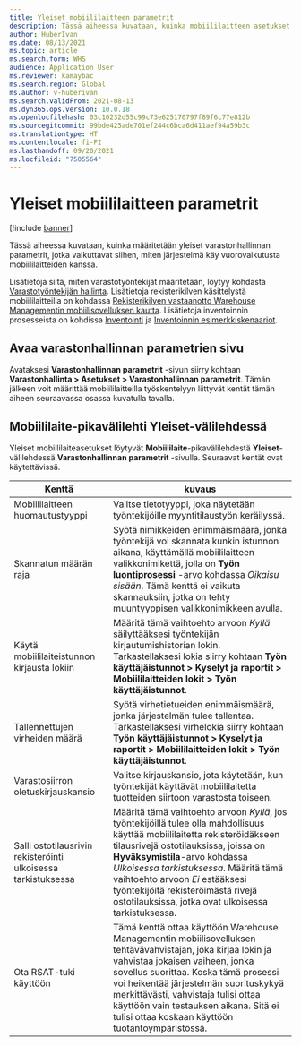 ```yaml
---
title: Yleiset mobiililaitteen parametrit
description: Tässä aiheessa kuvataan, kuinka mobiililaitteen asetukset määritetään Varastonhallinnan parametrit -sivulla.
author: HuberIvan
ms.date: 08/13/2021
ms.topic: article
ms.search.form: WHS
audience: Application User
ms.reviewer: kamaybac
ms.search.region: Global
ms.author: v-huberivan
ms.search.validFrom: 2021-08-13
ms.dyn365.ops.version: 10.0.18
ms.openlocfilehash: 03c10232d55c99c73e625170797f89f6c77e812b
ms.sourcegitcommit: 99bde425ade701ef244c6bca6d411aef94a59b3c
ms.translationtype: HT
ms.contentlocale: fi-FI
ms.lasthandoff: 09/20/2021
ms.locfileid: "7505564"
---
```

# <a name="global-mobile-device-parameters"></a>Yleiset mobiililaitteen parametrit

[!include [banner](../includes/banner.md)]

Tässä aiheessa kuvataan, kuinka määritetään yleiset varastonhallinnan parametrit, jotka vaikuttavat siihen, miten järjestelmä käy vuorovaikutusta mobiililaitteiden kanssa.

Lisätietoja siitä, miten varastotyöntekijät määritetään, löytyy kohdasta [Varastotyöntekijän hallinta](manage-warehouse-workers.md). Lisätietoja rekisterikilven käsittelystä mobiililaitteilla on kohdassa [Rekisterikilven vastaanotto Warehouse Managementin mobiilisovelluksen kautta](warehousing-mobile-device-app-license-plate-receiving.md). Lisätietoja inventoinnin prosesseista on kohdissa [Inventointi](cycle-counting.md) ja [Inventoinnin esimerkkiskenaariot](cycle-counting-scenarios.md).

## <a name="open-the-warehouse-management-parameters-page"></a>Avaa varastonhallinnan parametrien sivu

Avataksesi **Varastonhallinnan parametrit** -sivun siirry kohtaan **Varastonhallinta \> Asetukset \> Varastonhallinnan parametrit**. Tämän jälkeen voit määrittää mobiililaitteilla työskentelyyn liittyvät kentät tämän aiheen seuraavassa osassa kuvatulla tavalla.

## <a name="mobile-device-fasttab-on-the-general-tab"></a>Mobiililaite-pikavälilehti Yleiset-välilehdessä

Yleiset mobiililaiteasetukset löytyvät **Mobiililaite**-pikavälilehdestä **Yleiset**-välilehdessä **Varastonhallinnan parametrit** -sivulla. Seuraavat kentät ovat käytettävissä.

| Kenttä | kuvaus |
|---|---|
| Mobiililaitteen huomautustyyppi | Valitse tietotyyppi, joka näytetään työntekijöille myyntitilaustyön keräilyssä. |
| Skannatun määrän raja | Syötä nimikkeiden enimmäismäärä, jonka työntekijä voi skannata kunkin istunnon aikana, käyttämällä mobiililaitteen valikkonimikettä, jolla on **Työn luontiprosessi** -arvo kohdassa *Oikaisu sisään*. Tämä kenttä ei vaikuta skannauksiin, jotka on tehty muuntyyppisen valikkonimikkeen avulla. |
| Käytä mobiililaiteistunnon kirjausta lokiin | Määritä tämä vaihtoehto arvoon *Kyllä* säilyttääksesi työntekijän kirjautumishistorian lokin. Tarkastellaksesi lokia siirry kohtaan **Työn käyttäjäistunnot \> Kyselyt ja raportit \> Mobiililaitteiden lokit \> Työn käyttäjäistunnot**. |
| Tallennettujen virheiden määrä | Syötä virhetietueiden enimmäismäärä, jonka järjestelmän tulee tallentaa. Tarkastellaksesi virhelokia siirry kohtaan **Työn käyttäjäistunnot \> Kyselyt ja raportit \> Mobiililaitteiden lokit \> Työn käyttäjäistunnot**. |
| Varastosiirron oletuskirjauskansio | Valitse kirjauskansio, jota käytetään, kun työntekijät käyttävät mobiililaitetta tuotteiden siirtoon varastosta toiseen. |
| Salli ostotilausrivin rekisteröinti ulkoisessa tarkistuksessa | Määritä tämä vaihtoehto arvoon *Kyllä*, jos työntekijöillä tulee olla mahdollisuus käyttää mobiililaitetta rekisteröidäkseen tilausrivejä ostotilauksissa, joissa on **Hyväksymistila**-arvo kohdassa *Ulkoisessa tarkistuksessa*. Määritä tämä vaihtoehto arvoon *Ei* estääksesi työntekijöitä rekisteröimästä rivejä ostotilauksissa, jotka ovat ulkoisessa tarkistuksessa. |
| Ota RSAT-tuki käyttöön | Tämä kenttä ottaa käyttöön Warehouse Managementin mobiilisovelluksen tehtävävahvistajan, joka kirjaa lokin ja vahvistaa jokaisen vaiheen, jonka sovellus suorittaa. Koska tämä prosessi voi heikentää järjestelmän suorituskykyä merkittävästi, vahvistaja tulisi ottaa käyttöön vain testauksen aikana. Sitä ei tulisi ottaa koskaan käyttöön tuotantoympäristössä. |
